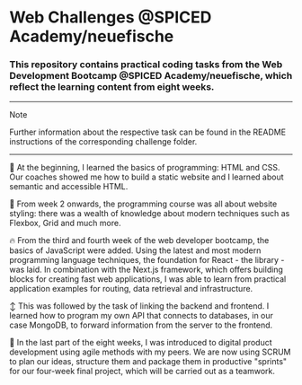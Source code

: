 # Web Challenges @SPICED Academy/neuefische

### This repository contains practical coding tasks from the Web Development Bootcamp @SPICED Academy/neuefische, which reflect the learning content from eight weeks.

---
> [!NOTE]
> Further information about the respective task can be found in the README instructions of the corresponding challenge folder.
---
🌱 At the beginning, I learned the basics of programming: HTML and CSS. Our coaches showed me how to build a static website and I learned about semantic and accessible HTML.

🎨 From week 2 onwards, the programming course was all about website styling: there was a wealth of knowledge about modern techniques such as Flexbox, Grid and much more. 

🔥 From the third and fourth week of the web developer bootcamp, the basics of JavaScript were added. Using the latest and most modern programming language techniques, the foundation for React - the library - was laid. In combination with the Next.js framework, which offers building blocks for creating fast web applications, I was able to learn from practical application examples for routing, data retrieval and infrastructure.

↕️ This was followed by the task of linking the backend and frontend. I learned how to program my own API that connects to databases, in our case MongoDB, to forward information from the server to the frontend. 

🚀 In the last part of the eight weeks, I was introduced to digital product development using agile methods with my peers. We are now using SCRUM to plan our ideas, structure them and package them in productive "sprints" for our four-week final project, which will be carried out as a teamwork. 
